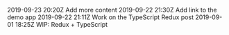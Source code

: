 2019-09-23 20:20Z Add more content
2019-09-22 21:30Z Add link to the demo app
2019-09-22 21:11Z Work on the TypeScript Redux post
2019-09-01 18:25Z WIP: Redux + TypeScript
